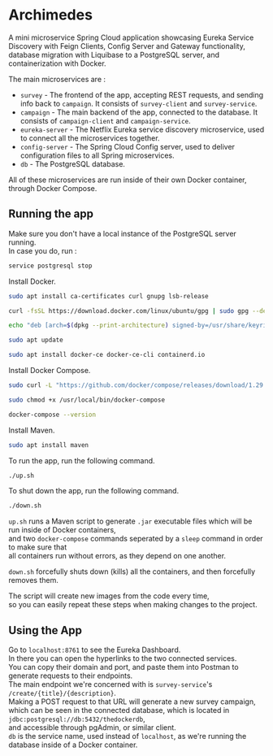# Archimedes

A mini microservice Spring Cloud application showcasing Eureka Service Discovery with Feign Clients, Config Server and Gateway functionality, database migration with Liquibase to a PostgreSQL server, and containerization with Docker.

The main microservices are :
- `survey` - The frontend of the app, accepting REST requests, and sending info back to `campaign`. It consists of `survey-client` and `survey-service`.
- `campaign` - The main backend of the app, connected to the database. It consists of `campaign-client` and `campaign-service`.
- `eureka-server` - The Netflix Eureka service discovery microservice, used to connect all the microservices together.
- `config-server` - The Spring Cloud Config server, used to deliver configuration files to all Spring microservices.
- `db` - The PostgreSQL database.

All of these microservices are run inside of their own Docker container, through Docker Compose.

## Running the app

Make sure you don't have a local instance of the PostgreSQL server running.\
In case you do, run :
```bash
service postgresql stop
```

Install Docker.

```bash
sudo apt install ca-certificates curl gnupg lsb-release

curl -fsSL https://download.docker.com/linux/ubuntu/gpg | sudo gpg --dearmor -o /usr/share/keyrings/docker-archive-keyring.gpg

echo "deb [arch=$(dpkg --print-architecture) signed-by=/usr/share/keyrings/docker-archive-keyring.gpg] https://download.docker.com/linux/ubuntu $(lsb_release -cs) stable" | sudo tee /etc/apt/sources.list.d/docker.list > /dev/null

sudo apt update

sudo apt install docker-ce docker-ce-cli containerd.io

```

Install Docker Compose.
```bash
sudo curl -L "https://github.com/docker/compose/releases/download/1.29.2/docker-compose-$(uname -s)-$(uname -m)" -o /usr/local/bin/docker-compose

sudo chmod +x /usr/local/bin/docker-compose

docker-compose --version
```

Install Maven.
```bash
sudo apt install maven
```

To run the app, run the following command.
```bash
./up.sh
```
To shut down the app, run the following command.
```bash
./down.sh
```
`up.sh` runs a Maven script to generate `.jar` executable files which will be run inside of Docker containers, \
and two `docker-compose` commands seperated by a `sleep` command in order to make sure that \
all containers run without errors, as they depend on one another.

`down.sh` forcefully shuts down (kills) all the containers, and then forcefully removes them.

The script will create new images from the code every time, \
so you can easily repeat these steps when making changes to the project.

## Using the App

Go to `localhost:8761` to see the Eureka Dashboard.\
In there you can open the hyperlinks to the two connected services.\
You can copy their domain and port, and paste them into Postman to generate requests to their endpoints.\
The main endpoint we're concerned with is `survey-service`'s `/create/{title}/{description}`.\
Making a POST request to that URL will generate a new survey campaign,\
which can be seen in the connected database,
which is located in `jdbc:postgresql://db:5432/thedockerdb`, \
and accessible through pgAdmin, or similar client.\
`db` is the service name, used instead of `localhost`, as we're running the database inside of a Docker container.